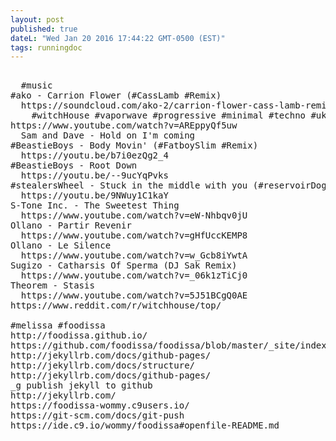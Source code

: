 ```yaml
---
layout: post
published: true
dateL: "Wed Jan 20 2016 17:44:22 GMT-0500 (EST)"
tags: runningdoc
---
```




<pre>

  #music
#ako - Carrion Flower (#CassLamb #Remix)
  https://soundcloud.com/ako-2/carrion-flower-cass-lamb-remix
    #witchHouse #vaporwave #progressive #minimal #techno #uk #la #vibes
https://www.youtube.com/watch?v=AREppyQf5uw
  Sam and Dave - Hold on I'm coming
#BeastieBoys - Body Movin' (#FatboySlim #Remix)
  https://youtu.be/b7i0ezQg2_4 
#BeastieBoys - Root Down 
  https://youtu.be/--9ucYqPvks 
#stealersWheel - Stuck in the middle with you (#reservoirDogs)
  https://youtu.be/9NWuy1C1kaY
S-Tone Inc. - The Sweetest Thing
  https://www.youtube.com/watch?v=eW-Nhbqv0jU
Ollano - Partir Revenir
  https://www.youtube.com/watch?v=gHfUccKEMP8
Ollano - Le Silence
  https://www.youtube.com/watch?v=w_Gcb8iYwtA
Sugizo - Catharsis Of Sperma (DJ Sak Remix)
  https://www.youtube.com/watch?v=_06k1zTiCj0
Theorem - Stasis
  https://www.youtube.com/watch?v=5J51BCgQ0AE
https://www.reddit.com/r/witchhouse/top/

#melissa #foodissa
http://foodissa.github.io/
https://github.com/foodissa/foodissa/blob/master/_site/index.html
http://jekyllrb.com/docs/github-pages/
http://jekyllrb.com/docs/structure/
http://jekyllrb.com/docs/github-pages/
_g publish jekyll to github
http://jekyllrb.com/
https://foodissa-wommy.c9users.io/
https://git-scm.com/docs/git-push
https://ide.c9.io/wommy/foodissa#openfile-README.md

</pre>
